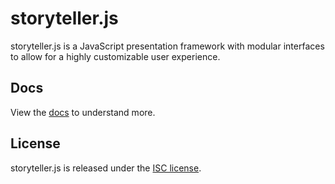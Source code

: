 storyteller.js
==============

storyteller.js is a JavaScript presentation framework with modular interfaces to allow for a highly customizable user experience.

## Docs
View the [docs](docs.md) to understand more.

## License
storyteller.js is released under the [ISC license](LICENSE.md).
